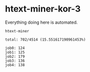 # htext-miner-kor-3

Everything doing here is automated.

```
htext-miner

total: 702/4514 (15.551617190961453%)

job0: 124
job1: 125
job2: 179
job3: 136
job4: 138
```